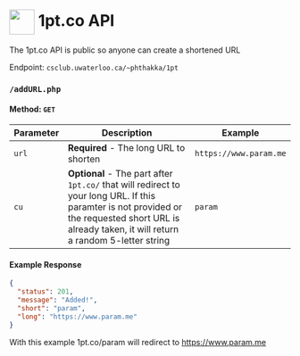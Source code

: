 # <img align="center" width="45" src="https://raw.githubusercontent.com/paramt/1pt/master/resources/favicon/android-chrome-512x512.png"> 1pt.co API

The 1pt.co API is public so anyone can create a shortened URL

Endpoint: `csclub.uwaterloo.ca/~phthakka/1pt`

### `/addURL.php`

#### Method: `GET`

| Parameter | Description                                                                                                                                                                                        | Example                |
| --------- | -------------------------------------------------------------------------------------------------------------------------------------------------------------------------------------------------- | ---------------------- |
| `url`    | **Required** - The long URL to shorten                                                                                                                                                             | `https://www.param.me` |
| `cu`   | **Optional** - The part after `1pt.co/` that will redirect to your long URL. If this paramter is not provided or the requested short URL is already taken, it will return a random 5-letter string | `param`                |

#### Example Response

```json
{
  "status": 201,
  "message": "Added!",
  "short": "param",
  "long": "https://www.param.me"
}
```

With this example 1pt.co/param will redirect to https://www.param.me
